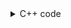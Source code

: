<details><summary>C++ code</summary>

Runtime `23 ms` Beats `91.47%`.<br>
Memory `22.4 MB` Beats `62.74%`.

![](../../../../assets/540.png)

</details>
